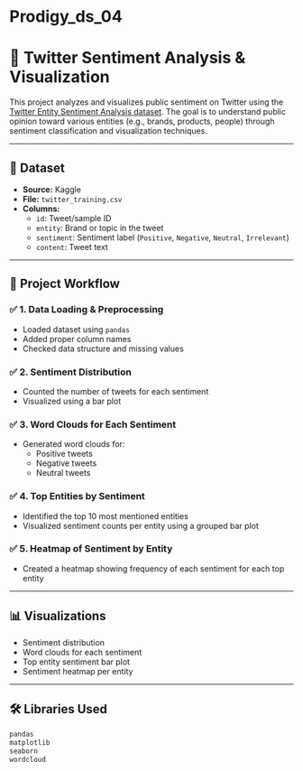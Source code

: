 # Prodigy_ds_04
# 🧠 Twitter Sentiment Analysis & Visualization

This project analyzes and visualizes public sentiment on Twitter using the [Twitter Entity Sentiment Analysis dataset](https://www.kaggle.com/datasets/jp797498e/twitter-entity-sentiment-analysis). The goal is to understand public opinion toward various entities (e.g., brands, products, people) through sentiment classification and visualization techniques.

---

## 📁 Dataset

- **Source:** Kaggle  
- **File:** `twitter_training.csv`  
- **Columns:**
  - `id`: Tweet/sample ID
  - `entity`: Brand or topic in the tweet
  - `sentiment`: Sentiment label (`Positive`, `Negative`, `Neutral`, `Irrelevant`)
  - `content`: Tweet text

---

## 🚀 Project Workflow

### ✅ 1. Data Loading & Preprocessing
- Loaded dataset using `pandas`
- Added proper column names
- Checked data structure and missing values

### ✅ 2. Sentiment Distribution
- Counted the number of tweets for each sentiment
- Visualized using a bar plot

### ✅ 3. Word Clouds for Each Sentiment
- Generated word clouds for:
  - Positive tweets
  - Negative tweets
  - Neutral tweets

### ✅ 4. Top Entities by Sentiment
- Identified the top 10 most mentioned entities
- Visualized sentiment counts per entity using a grouped bar plot

### ✅ 5. Heatmap of Sentiment by Entity
- Created a heatmap showing frequency of each sentiment for each top entity

---

## 📊 Visualizations

-   Sentiment distribution 
-   Word clouds for each sentiment
-   Top entity sentiment bar plot
-   Sentiment heatmap per entity

---

## 🛠️ Libraries Used

```bash
pandas
matplotlib
seaborn
wordcloud

